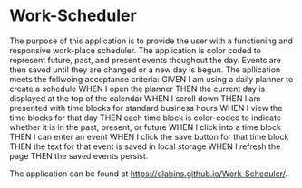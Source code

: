 # Work-Scheduler
The purpose of this application is to provide the user with a functioning and responsive work-place scheduler. The application is color coded to represent future, past, and present events thoughout the day. Events are then saved until they are changed or a new day is begun. The apllication meets the follwoing acceptance criteria:
GIVEN I am using a daily planner to create a schedule
WHEN I open the planner
THEN the current day is displayed at the top of the calendar
WHEN I scroll down
THEN I am presented with time blocks for standard business hours
WHEN I view the time blocks for that day
THEN each time block is color-coded to indicate whether it is in the past, present, or future
WHEN I click into a time block
THEN I can enter an event
WHEN I click the save button for that time block
THEN the text for that event is saved in local storage
WHEN I refresh the page
THEN the saved events persist.

The application can be found at https://dlabins.github.io/Work-Scheduler/.
